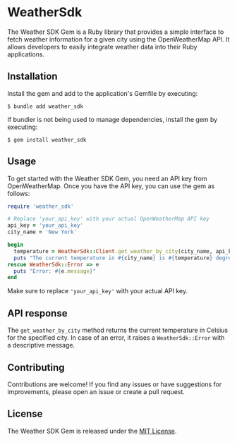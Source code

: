 # WeatherSdk

The Weather SDK Gem is a Ruby library that provides a simple interface to fetch weather information for a given city using the OpenWeatherMap API. It allows developers to easily integrate weather data into their Ruby applications.

## Installation

Install the gem and add to the application's Gemfile by executing:

    $ bundle add weather_sdk

If bundler is not being used to manage dependencies, install the gem by executing:

    $ gem install weather_sdk

## Usage

To get started with the Weather SDK Gem, you need an API key from OpenWeatherMap. Once you have the API key, you can use the gem as follows:

```ruby
require 'weather_sdk'

# Replace 'your_api_key' with your actual OpenWeatherMap API key
api_key = 'your_api_key'
city_name = 'New York'

begin
  temperature = WeatherSdk::Client.get_weather_by_city(city_name, api_key)
  puts "The current temperature in #{city_name} is #{temperature} degrees Celsius."
rescue WeatherSdk::Error => e
  puts "Error: #{e.message}"
end
```

Make sure to replace `'your_api_key'` with your actual API key.

## API response
The `get_weather_by_city` method returns the current temperature in Celsius for the specified city. In case of an error, it raises a `WeatherSdk::Error` with a descriptive message.

## Contributing

Contributions are welcome! If you find any issues or have suggestions for improvements, please open an issue or create a pull request.

## License

The Weather SDK Gem is released under the [MIT License](https://github.com/fabiosoaresv/weather_sdk/blob/main/LICENSE.txt).